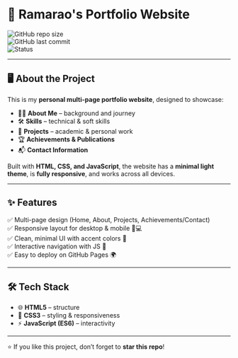 # 🌟 Ramarao's Portfolio Website  

![GitHub repo size](https://img.shields.io/github/repo-size/gdvtramarao/portfolio-ramarao?color=blue&style=flat-square)  
![GitHub last commit](https://img.shields.io/github/last-commit/gdvtramarao/portfolio-ramarao?color=green&style=flat-square)  
![Status](https://img.shields.io/badge/Status-Active-success?style=flat-square)  

---

## 🖥️ About the Project  
This is my **personal multi-page portfolio website**, designed to showcase:  
- 👨‍💻 **About Me** – background and journey  
- 🛠️ **Skills** – technical & soft skills  
- 📂 **Projects** – academic & personal work  
- 🏆 **Achievements & Publications**  
- 📬 **Contact Information**  

Built with **HTML, CSS, and JavaScript**, the website has a **minimal light theme**, is **fully responsive**, and works across all devices.  

---

## ✨ Features  
✅ Multi-page design (Home, About, Projects, Achievements/Contact)  
✅ Responsive layout for desktop & mobile 📱💻  
✅ Clean, minimal UI with accent colors 🎨  
✅ Interactive navigation with JS 🔗  
✅ Easy to deploy on GitHub Pages 🌍  

---

## 🛠️ Tech Stack  

- 🌐 **HTML5** – structure  
- 🎨 **CSS3** – styling & responsiveness  
- ⚡ **JavaScript (ES6)** – interactivity  

---

⭐ If you like this project, don’t forget to **star this repo**!  
